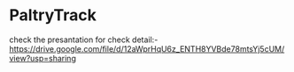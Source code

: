 # PaltryTrack

check the presantation for check detail:-
https://drive.google.com/file/d/12aWprHqU6z_ENTH8YVBde78mtsYj5cUM/view?usp=sharing
